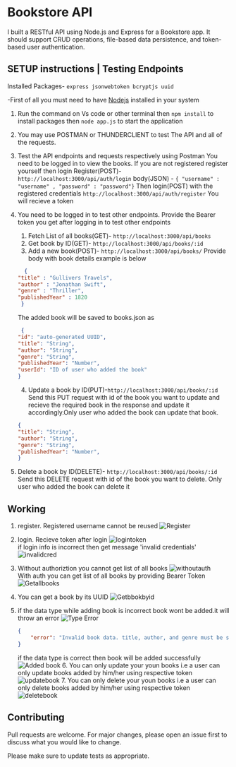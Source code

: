 # Bookstore API

I built a RESTful API using Node.js and Express for a Bookstore app. It should support CRUD 
operations, file-based data persistence, and token-based user authentication. 

## SETUP instructions | Testing Endpoints

Installed Packages- `express jsonwebtoken bcryptjs uuid`

-First of all you must need to have [Nodejs](https://nodejs.org/en) installed in your system
1. Run the command on Vs code or other terminal then `npm install`  to install packages then `node app.js` to start the application
2. You may use POSTMAN or THUNDERCLIENT to test The API and all of the requests.
3. Test the API endpoints and requests respectively using Postman
   You need to be logged in to view the books.
   If you are not registered register yourself then login
   Register(POST)- `http://localhost:3000/api/auth/login`
   body(JSON) - `{ "username" : "username" , "password" : "password"}`
   Then login(POST) with the registered credentials `http://localhost:3000/api/auth/register` You will recieve a token
4. You need to be logged in to test other endpoints. Provide the Bearer
   token you get after logging in to test other endpoints

   1. Fetch List of all books(GET)- `http://localhost:3000/api/books`
   2. Get book by ID(GET)- `http://localhost:3000/api/books/:id`
   3. Add a new book(POST)- `http://localhost:3000/api/books/` 
      Provide body with book details example is below
    ```JSON
      {
    "title" : "Gullivers Travels",
    "author" : "Jonathan Swift",
    "genre" : "Thriller",
    "publishedYear" : 1820
     }
    ```
    The added book will be saved to books.json as
    ```JSON
     {
    "id": "auto-generated UUID",
    "title": "String",
    "author": "String",
    "genre": "String",
    "publishedYear": "Number",
    "userId": "ID of user who added the book"
    }
    ```

   4. Update a book by ID(PUT)-`http://localhost:3000/api/books/:id`
      Send this PUT request with id of the book you want to update and 
      recieve the required book in the response and update it accordingly.Only user who added the book can update that book.
    ``` JSON
    {
    "title": "String",
    "author": "String",
    "genre": "String",
    "publishedYear": "Number",
    }
    ```
  5. Delete a book by ID(DELETE)- `http://localhost:3000/api/books/:id`
     Send this DELETE request with id of the book you want to delete.
     Only user who added the book can delete it


## Working 

   1. register. Registered username cannot be reused
          ![Register](usereexists.JPG)

   2.  login. Recieve token after login
          ![logintoken](logintoken.JPG)   
        if login info is incorrect then get message 'invalid credentials'
          ![invalidcred](invalidcred.JPG)
   3.  Without authoriztion you cannot get list of all books
         ![withoutauth](withoutauthget.JPG)       
       With auth you can get list of all books by providing Bearer Token
          ![Getallbooks](withauthgetall.JPG)
   4.   You can get a book by its UUID
          ![Getbbokbyid](getbookbyid.JPG)

   5.  if the data type while adding book is incorrect book wont be added.it will throw an error
          ![Type Error](addbookdatatype.JPG)
        ```JSON  
        {
            "error": "Invalid book data. title, author, and genre must be strings. publishedYear must be a number."
        }
        ```
        if the data type is correct then book will be added successfully
        ![Added book](./addbookssuccess.JPG)
    6. You can only update your youn books i.e a user can only update books added by him/her using respective token
        ![updatebook](./updateownbk.JPG)
    7. You can only delete your youn books i.e a user can only delete books added by him/her using respective token
        ![deletebook](./deleteown.JPG)



## Contributing

Pull requests are welcome. For major changes, please open an issue first
to discuss what you would like to change.

Please make sure to update tests as appropriate.

